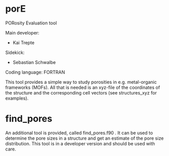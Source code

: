 # porE
PORosity Evaluation tool  

Main developer: 

* Kai Trepte 

Sidekick:  

* Sebastian Schwalbe 

Coding language: FORTRAN   


This tool provides a simple way to study porosities in e.g. metal-organic frameworks (MOFs).
All that is needed is an xyz-file of the coordinates of the structure and the corresponding cell vectors (see structures_xyz for examples). 


# find_pores
An additional tool is provided, called find_pores.f90 . 
It can be used to determine the pore sizes in a structure and get an estimate of the pore size distribution.
This tool is in a developer version and should be used with care.

